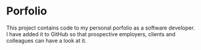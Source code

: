 # Porfolio
This project contains code to my personal porfolio as a software developer. I have added it to GitHub so that prospective employers, clients and colleagues can have a look at it.
